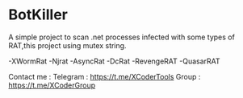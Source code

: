 # BotKiller

A simple project to scan .net processes infected with some types of RAT,this project using mutex string.

-XWormRat
-Njrat
-AsyncRat
-DcRat
-RevengeRAT
-QuasarRAT

Contact me : Telegram : https://t.me/XCoderTools Group : https://t.me/XCoderGroup
